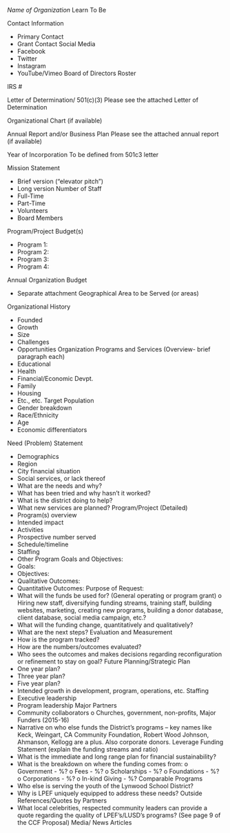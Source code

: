 *Name of Organization*
Learn To Be

Contact Information
- Primary Contact
- Grant Contact
Social Media
- Facebook
- Twitter
- Instagram
- YouTube/Vimeo
Board of Directors Roster
 
IRS #
 
Letter of Determination/ 501(c)(3)
Please see the attached Letter of Determination
 
Organizational Chart (if available)
 
Annual Report and/or Business Plan
Please see the attached annual report (if available)
 
Year of Incorporation
To be defined from 501c3 letter
 
Mission Statement
- Brief version (“elevator pitch”)
- Long version
Number of Staff
- Full-Time
- Part-Time
- Volunteers
- Board Members
 
Program/Project Budget(s)
- Program 1:
- Program 2:
- Program 3:
- Program 4:
 
Annual Organization Budget
- Separate attachment
Geographical Area to be Served (or areas)
 
Organizational History
- Founded
- Growth
- Size
- Challenges
- Opportunities
Organization Programs and Services (Overview- brief paragraph each)
- Educational  
- Health  
- Financial/Economic Devpt.
- Family
- Housing
- Etc., etc.
Target Population
- Gender breakdown
- Race/Ethnicity
- Age
- Economic differentiators
 
Need (Problem) Statement
- Demographics
- Region
- City financial situation
- Social services, or lack thereof
- What are the needs and why?
- What has been tried and why hasn’t it worked?
- What is the district doing to help?
- What new services are planned?
Program/Project (Detailed)
- Program(s) overview
- Intended impact
- Activities
- Prospective number served
- Schedule/timeline
- Staffing
- Other
Program Goals and Objectives:
- Goals:
- Objectives:
- Qualitative Outcomes:
- Quantitative Outcomes:
Purpose of Request:
- What will the funds be used for? (General operating or program grant)
o Hiring new staff, diversifying funding streams, training staff, building websites, marketing, creating new programs, building a donor database, client database, social media campaign, etc.?
- What will the funding change, quantitatively and qualitatively?
- What are the next steps?
Evaluation and Measurement
- How is the program tracked?
- How are the numbers/outcomes evaluated?
- Who sees the outcomes and makes decisions regarding reconfiguration or refinement to stay on goal?
Future Planning/Strategic Plan
- One year plan?
- Three year plan?
- Five year plan?
- Intended growth in development, program, operations, etc.
Staffing
- Executive leadership
- Program leadership
Major Partners
- Community collaborators
o Churches, government, non-profits,
Major Funders (2015-16)
- Narrative on who else funds the District’s programs – key names like Keck, Weingart, CA Community Foundation, Robert Wood Johnson, Ahmanson, Kellogg are a plus. Also corporate donors.
Leverage Funding Statement (explain the funding streams and ratio)
- What is the immediate and long range plan for financial sustainability?
- What is the breakdown on where the funding comes from:
o Government - %?
o Fees - %?
o Scholarships - %?
o Foundations - %?
o Corporations - %?
o In-kind Giving - %?
Comparable Programs
- Who else is serving the youth of the Lynwood School District?
- Why is LPEF uniquely equipped to address these needs?
Outside References/Quotes by Partners
- What local celebrities, respected community leaders can provide a quote regarding the quality of LPEF’s/LUSD’s programs? (See page 9 of the CCF Proposal)
Media/ News Articles
